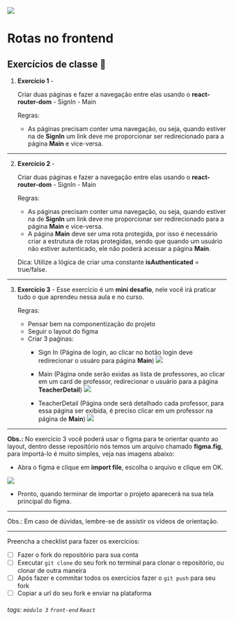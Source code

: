 ![](https://i.imgur.com/xG74tOh.png)

# Rotas no frontend

## Exercícios de classe 🏫

1. **Exercício 1** - 

    Criar duas páginas e fazer a navegação entre elas usando o **react-router-dom**
        - SignIn 
        - Main



    Regras:
    - As páginas precisam conter uma navegação, ou seja, quando estiver na de **SignIn** um link deve me proporcionar ser redirecionado para a página **Main** e vice-versa.


---


2. **Exercício 2** - 

    Criar duas páginas e fazer a navegação entre elas usando o **react-router-dom**
        - SignIn 
        - Main


    Regras:
    - As páginas precisam conter uma navegação, ou seja, quando estiver na de **SignIn** um link deve me proporcionar ser redirecionado para a página **Main** e vice-versa.
    - A página **Main** deve ser uma rota protegida, por isso é necessário criar a estrutura de rotas protegidas, sendo que quando um usuário não estiver autenticado, ele não poderá acessar a página **Main**.

    Dica: Utilize a lógica de criar uma constante **isAuthenticated** = true/false.


---

3. **Exercício 3** - Esse exercício é um **mini desafio**, nele você irá praticar tudo o que aprendeu nessa aula e no curso.
    
    Regras:
    - Pensar bem na componentização do projeto 
    - Seguir o layout do figma
    - Criar 3 paǵinas:
        - Sign In (Página de login, ao clicar no botão login deve redirecionar o usuáro para página **Main**)
        ![](https://i.imgur.com/l6zTOmS.png)
 
        - Main (Página onde serão exidas as lista de professores, ao clicar em um card de professor, redirecionar o usuário para a página **TeacherDetail**)
        ![](https://i.imgur.com/PgQFRNY.png)
 
        - TeacherDetail (Página onde será detalhado cada professor, para essa página ser exibida, é preciso clicar em um professor na página de **Main**)
        ![](https://i.imgur.com/I2hOJmx.png)


---
    


**Obs.:** No exercício 3 você poderá usar o figma para te orientar quanto ao layout, dentro desse repositório nós temos um arquivo chamado **figma.fig**, para importá-lo é muito simples, veja nas imagens abaixo:

- Abra o figma e clique em **import file**, escolha o arquivo e clique em OK.


![](https://i.imgur.com/5jKmg1r.jpg)

- Pronto, quando terminar de importar o projeto aparecerá na sua tela principal do figma.



---

Obs.: Em caso de dúvidas, lembre-se de assistir os vídeos de orientação.

---

Preencha a checklist para fazer os exercícios:

-   [ ] Fazer o fork do repositório para sua conta
-   [ ] Executar `git clone` do seu fork no terminal para clonar o repositório, ou clonar de outra maneira
-   [ ] Após fazer e commitar todos os exercícios fazer o `git push` para seu fork
-   [ ] Copiar a url do seu fork e enviar na plataforma

###### tags: `módulo 3` `front-end` `React`

